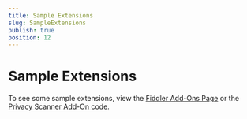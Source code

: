 ```yaml
---
title: Sample Extensions
slug: SampleExtensions
publish: true
position: 12
---
```


Sample Extensions
=================

To see some sample extensions, view the [Fiddler Add-Ons Page][1] or the [Privacy Scanner Add-On code][2].

[1]: http://fiddler2.com/add-ons
[2]: ./CookieExtension
